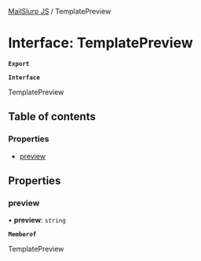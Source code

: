 [MailSlurp JS](../README.md) / TemplatePreview

# Interface: TemplatePreview

**`Export`**

**`Interface`**

TemplatePreview

## Table of contents

### Properties

- [preview](TemplatePreview.md#preview)

## Properties

### preview

• **preview**: `string`

**`Memberof`**

TemplatePreview
